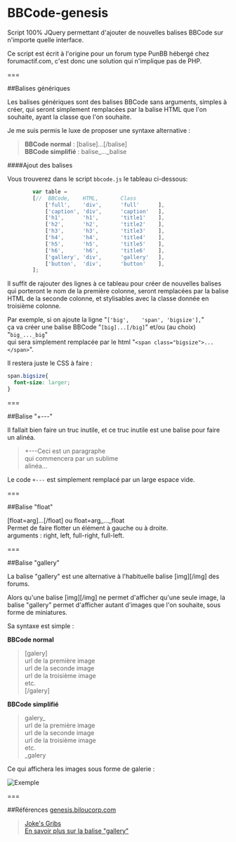 BBCode-genesis
==============

Script 100% JQuery permettant d'ajouter de nouvelles balises BBCode sur n'importe quelle interface.

Ce script est écrit à l'origine pour un forum type PunBB hébergé chez forumactif.com, c'est donc une solution qui n'implique pas de PHP.

===

##Balises génériques

Les balises génériques sont des balises BBCode sans arguments, simples à créer, qui seront simplement remplacées par la balise HTML que l'on souhaite, ayant la classe que l'on souhaite.

Je me suis permis le luxe de proposer une syntaxe alternative :

> **BBCode normal** : [balise]...[/balise]  
> **BBCode simplifié** : balise_..._balise

####Ajout des balises

Vous trouverez dans le script `bbcode.js` le tableau ci-dessous:

```js
		var table =
		[//	 BBCode,	HTML,		Class		 
			['full',	'div',		'full'		],
			['caption',	'div',		'caption'	],
			['h1',		'h1',		'title1'	],
			['h2',		'h2',		'title2'	],
			['h3',		'h3',		'title3'	],
			['h4',		'h4',		'title4'	],
			['h5',		'h5',		'title5'	],
			['h6',		'h6',		'title6'	],
			['gallery',	'div',		'gallery'	],
			['button',	'div',		'button'	],
		]; 
```

Il suffit de rajouter des lignes à ce tableau pour créer de nouvelles balises qui porteront le nom de la première colonne, seront remplacées par la balise HTML de la seconde colonne, et stylisables avec la classe donnée en troisième colonne.

Par exemple, si on ajoute la ligne "`['big',	'span',	'bigsize'],`"  
ça va créer une balise BBCode "`[big]...[/big]`"  et/ou (au choix) "`big_..._big`"  
qui sera simplement remplacée par le html "`<span class="bigsize">...</span>`".

Il restera juste le CSS à faire :
```css
span.bigsize{
  font-size: larger;
}
```
===

##Balise "+---"

Il fallait bien faire un truc inutile, et ce truc inutile est une balise pour faire un alinéa.

> +---Ceci est un paragraphe  
> qui commencera par un sublime  
> alinéa...

Le code `+---` est simplement remplacé par un large espace vide.

===

##Balise "float"

[float=arg]...[/float] ou float=arg_..._float  
Permet de faire flotter un élément à gauche ou à droite.  
arguments : right, left, full-right, full-left.

===

##Balise "gallery"

La balise "gallery" est une alternative à l'habituelle balise [img][/img] des forums.

Alors qu'une balise [img][/img] ne permet d'afficher qu'une seule image, la balise "gallery" permet d'afficher autant d'images que l'on souhaite, sous forme de miniatures.

Sa syntaxe est simple :

**BBCode normal**
> [galery]  
> url de la première image  
> url de la seconde image  
> url de la troisième image  
> etc.  
> [/galery]

**BBCode simplifié**
> galery_  
> url de la première image  
> url de la seconde image  
> url de la troisième image  
> etc.  
> _galery

Ce qui affichera les images sous forme de galerie :

![Exemple](http://i39.servimg.com/u/f39/17/07/48/59/galeri11.jpg)

===

##Références
[genesis.biloucorp.com](http://genesis.biloucorp.com)  
> [Joke's Gribs](http://genesis.biloucorp.com/t243-joke-s-gribs)  
> [En savoir plus sur la balise "gallery"](http://genesis.biloucorp.com/t245-une-galerie-de-dessins-c-est-tout-beau)
